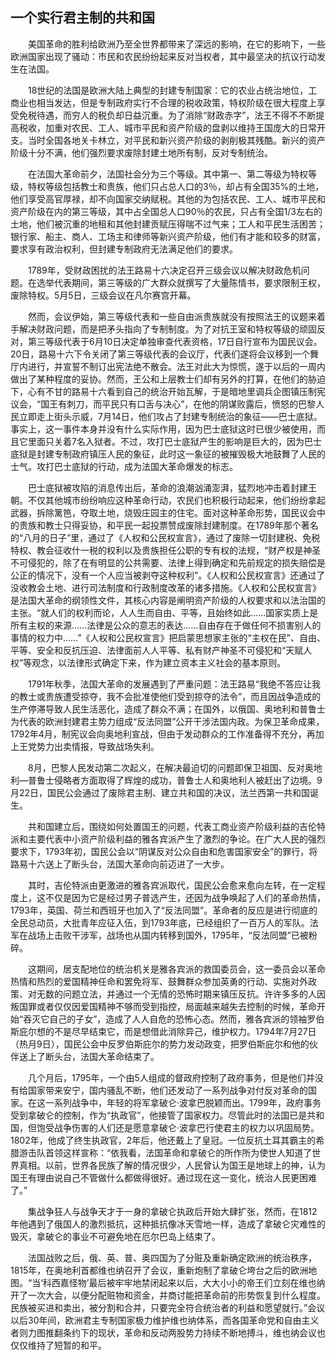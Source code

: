 ## 一个实行君主制的共和国

　　美国革命的胜利给欧洲乃至全世界都带来了深远的影响，在它的影响下，一些欧洲国家出现了骚动：市民和农民纷纷起来反对当权者，其中最坚决的抗议行动发生在法国。

　　18世纪的法国是欧洲大陆上典型的封建专制国家：它的农业占统治地位，工商业也相当发达，但是专制政府实行不合理的税收政策，特权阶级在很大程度上享受免税待遇，而穷人的税负却日益沉重。为了消除“财政赤字”，法王不得不不断提高税收，加重对农民、工人、城市平民和资产阶级的盘剥以维持王国庞大的日常开支。当时全国各地关卡林立，对平民和新兴资产阶级的剥削极其残酷。新兴的资产阶级十分不满，他们强烈要求废除封建土地所有制，反对专制统治。

　　在法国大革命前夕，法国社会分为三个等级。其中第一、第二等级为特权等级，特权等级包括教士和贵族，他们只占总人口的3％，却占有全国35%的土地，他们享受高官厚禄，却不向国家交纳赋税。其他的为包括农民、工人、城市平民和资产阶级在内的第三等级，其中占全国总人口90％的农民，只占有全国1/3左右的土地，他们被沉重的地租和其他封建贡赋压得喘不过气来；工人和平民生活困苦；银行家、船主、商人、工场主和律师等新兴资产阶级，他们有才能和较多的财富，要求享有政治权利，但封建专制政府无法满足他们的要求。

　　1789年，受财政困扰的法王路易十六决定召开三级会议以解决财政危机问题。在选举代表期间，第三等级的广大群众就撰写了大量陈情书，要求限制王权，废除特权。5月5日，三级会议在凡尔赛宫开幕。

　　然而，会议伊始，第三等级代表和一些自由派贵族就没有按照法王的议题来着手解决财政问题，而是把矛头指向了专制制度。为了对抗王室和特权等级的顽固反对，第三等级代表于6月10日决定单独审查代表资格，17日自行宣布为国民议会。20日，路易十六下令关闭了第三等级代表的会议厅，代表们遂将会议移到一个舞厅内进行，并宣誓不制订出宪法绝不散会。法王对此大为惊慌，遂于以后的一周内做出了某种程度的妥协。然而，王公和上层教士们却有另外的打算，在他们的胁迫下，心有不甘的路易十六看到自己的统治开始瓦解，于是暗地里调兵企图镇压制宪议会，“国王有刺刀，而平民只有口舌与决心”，在他的阴谋败露后，愤怒的巴黎人民立即走上街头示威，7月14日，他们攻占了封建专制统治的象征——巴士底狱。事实上，这一事件本身并没有什么实际作用，因为巴士底狱这时已很少被使用，而且它里面只关着7名入狱者。不过，攻打巴士底狱产生的影响是巨大的，因为巴士底狱是封建专制政府镇压人民的象征，此时这一象征的被摧毁极大地鼓舞了人民的士气。攻打巴士底狱的行动，成为法国大革命爆发的标志。

　　巴士底狱被攻陷的消息传出后，革命的浪潮汹涌澎湃，猛烈地冲击着封建王朝。不仅其他城市纷纷响应这种革命行动，农民们也积极行动起来，他们纷纷拿起武器，拆除篱笆，夺取土地，烧毁庄园主的住宅。面对这种革命形势，国民议会中的贵族和教士只得妥协，和平民一起投票赞成废除封建制度。在1789年那个著名的“八月的日子”里，通过了《人权和公民权宣言》，通过了废除一切封建税、免税特权、教会征收什一税的权利以及贵族担任公职的专有权的法规，“财产权是神圣不可侵犯的，除了在有明显的公共需要、法律上得到确定和先前规定的损失赔偿是公正的情况下，没有一个人应当被剥夺这种权利”。《人权和公民权宣言》还通过了没收教会土地、进行司法制度和行政制度改革的诸多措施。《人权和公民权宣言》是法国大革命的纲领性文件，其核心内容是阐明资产阶级的人权要求和以法治国的主张。“就人们的权利而论，人人生而自由、平等，且始终如此……国家实质上是所有主权的来源……法律是公众的意志的表达……自由存在于做任何不损害别人的事情的权力中……”《人权和公民权宣言》把启蒙思想家主张的“主权在民”、自由、平等、安全和反抗压迫、法律面前人人平等、私有财产神圣不可侵犯和“天赋人权”等观念，以法律形式确定下来，作为建立资本主义社会的基本原则。

　　1791年秋季，法国大革命的发展遇到了严重问题：法王路易“我绝不答应让我的教士或贵族遭受掠夺，我不会批准使他们受到掠夺的法令”，而且因战争造成的生产停滞导致人民生活恶化，造成了群众不满；在国外，以俄国、奥地利和普鲁士为代表的欧洲封建君主势力组成“反法同盟”公开干涉法国内政。为保卫革命成果，1792年4月，制宪议会向奥地利宣战，但由于发动群众的工作准备得不充分，再加上王党势力出卖情报，导致战场失利。

　　8月，巴黎人民发动第二次起义，在解决最迫切的问题即保卫祖国、反对奥地利—普鲁士侵略者方面取得了辉煌的成功，普鲁士人和奥地利人被赶出了边境。9月22日，国民公会通过了废除君主制、建立共和国的决议，法兰西第一共和国诞生。

　　共和国建立后，围绕如何处置国王的问题，代表工商业资产阶级利益的吉伦特派和主要代表中小资产阶级利益的雅各宾派产生了激烈的争论。在广大人民的强烈要求下，1793年初，国民公会以“阴谋反对公众自由和危害国家安全”的罪行，将路易十六送上了断头台，法国大革命向前迈进了一大步。

　　其时，吉伦特派由更激进的雅各宾派取代，国民公会愈来愈向左转，在一定程度上，这不仅是因为它是经过男子普选产生，还因为战争唤起了人们的革命热情，1793年，英国、荷兰和西班牙也加入了“反法同盟”。革命者的反应是进行彻底的全民总动员，大批青年应征入伍，到1793年底，已经组织了一百万人的军队。法军在战场上击败干涉军，战场也从国内转移到国外，1795年，“反法同盟”已被粉碎。

　　这期间，居支配地位的统治机关是雅各宾派的救国委员会，这一委员会以革命热情和热烈的爱国精神任命和罢免将军、鼓舞群众参加英勇的行动、实施对外政策、对无数的问题立法，并通过一个无情的恐怖时期来镇压反抗。许许多多的人因叛国罪或者仅仅因爱国精神不够而受到指控，局面越来越失去控制的时候，革命开始“吞灭它自己的子女”，造成了人人自危的恐怖心态。然而，雅各宾派的领袖罗伯斯庇尔想的不是尽早结束它，而是想借此消除异己，维护权力。1794年7月27日（热月9日），国民公会中反罗伯斯庇尔的势力发动政变，把罗伯斯庇尔和他的伙伴送上了断头台，法国大革命结束了。

　　几个月后，1795年，一个由5人组成的督政府控制了政府事务，但是他们并没有给国家带来安宁，国内骚乱不断，他们还发动了一系列战争对付反对革命的国家。在这一系列战争中，年轻的将军拿破仑·波拿巴脱颖而出。1799年，政府事务受到拿破仑的控制，作为“执政官”，他接管了国家权力。尽管此时的法国已是共和国，但饱受战争伤害的人们还是愿意拿破仑·波拿巴行使君主的权力以巩固局势。1802年，他成了终生执政官，2年后，他还戴上了皇冠。一位反抗土耳其霸主的希腊游击队首领这样宣称：“依我看，法国革命和拿破仑的所作所为使世人知道了世界真相。以前，世界各民族了解的情况很少，人民曾认为国王是地球上的神，认为国王有理由说自己不管做什么都做得很好。通过现在这一变化，统治人民更困难了。”

　　集战争狂人与战争天才于一身的拿破仑执政后开始大肆扩张，然而，在1812年他遇到了俄国人的激烈抵抗，这种抵抗像冰天雪地一样，造成了拿破仑灾难性的毁灭，拿破仑的事业不可避免地在厄尔巴岛上结束了。

　　法国战败之后，俄、英、普、奥四国为了分赃及重新确定欧洲的统治秩序，1815年，在奥地利首都维也纳召开了会议，重新炮制了拿破仑垮台之后的欧洲地图。“当‘科西嘉怪物’最后被牢牢地禁闭起来以后，大大小小的帝王们立刻在维也纳开了一次大会，以便分配赃物和资金，并商讨能把革命前的形势恢复到什么程度。民族被买进和卖出，被分割和合并，只要完全符合统治者的利益和愿望就行。”会议以后30年间，欧洲君主专制国家极力维护维也纳体系，而各国革命党和自由主义者则力图推翻条约下的现状，革命和反动两股势力持续不断地搏斗，维也纳会议也仅仅维持了短暂的和平。
